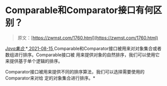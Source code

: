 <!--yml
category: 未分类
date: 0001-01-01 00:00:00
-->

# Comparable和Comparator接口有何区别？

> 原文：[https://zwmst.com/1760.html](https://zwmst.com/1760.html)

   [ *Java集合* ](https://zwmst.com/java%e9%9b%86%e5%90%88)*[ <time datetime="2021-08-15T16:24:01+08:00"> 2021-08-15 </time> ](https://zwmst.com/1760.html)  Comparable和Comparator接口被用来对对象集合或者数组进行排序。Comparable接口被 用来提供对象的自然排序，我们可以使用它来提供基于单个逻辑的排序。

Comparator接口被用来提供不同的排序算法，我们可以选择需要使用的Comparator来对给 定的对象集合进行排序。*